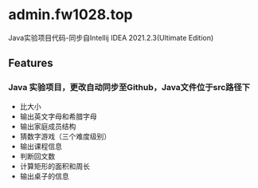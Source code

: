 # admin.fw1028.top

Java实验项目代码-同步自Intellij IDEA 2021.2.3(Ultimate Edition)

## Features

### Java 实验项目，更改自动同步至Github，Java文件位于src路径下

- 比大小
- 输出英文字母和希腊字母
- 输出家庭成员结构
- 猜数字游戏（三个难度级别）
- 输出课程信息
- 判断回文数
- 计算矩形的面积和周长
- 输出桌子的信息
